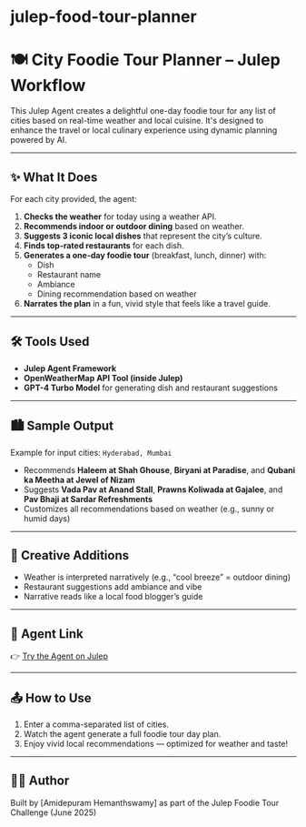 # julep-food-tour-planner

# 🍽️ City Foodie Tour Planner – Julep Workflow

This Julep Agent creates a delightful one-day foodie tour for any list of cities based on real-time weather and local cuisine. It's designed to enhance the travel or local culinary experience using dynamic planning powered by AI.

---

## ✨ What It Does

For each city provided, the agent:

1. **Checks the weather** for today using a weather API.
2. **Recommends indoor or outdoor dining** based on weather.
3. **Suggests 3 iconic local dishes** that represent the city’s culture.
4. **Finds top-rated restaurants** for each dish.
5. **Generates a one-day foodie tour** (breakfast, lunch, dinner) with:
   - Dish
   - Restaurant name
   - Ambiance
   - Dining recommendation based on weather
6. **Narrates the plan** in a fun, vivid style that feels like a travel guide.

---

## 🛠️ Tools Used

- **Julep Agent Framework**
- **OpenWeatherMap API Tool (inside Julep)**
- **GPT-4 Turbo Model** for generating dish and restaurant suggestions

---

## 🏙️ Sample Output

Example for input cities: `Hyderabad, Mumbai`

- Recommends **Haleem at Shah Ghouse**, **Biryani at Paradise**, and **Qubani ka Meetha at Jewel of Nizam**
- Suggests **Vada Pav at Anand Stall**, **Prawns Koliwada at Gajalee**, and **Pav Bhaji at Sardar Refreshments**
- Customizes all recommendations based on weather (e.g., sunny or humid days)

---

## 🧠 Creative Additions

- Weather is interpreted narratively (e.g., “cool breeze” = outdoor dining)
- Restaurant suggestions add ambiance and vibe
- Narrative reads like a local food blogger’s guide

---

## 📎 Agent Link

👉 [Try the Agent on Julep](https://dashboard.julep.ai/projects/city_foodie_tour___weather_based/sessions/c75e3f04-3d8e-4f62-be86-2b935c98a46c/chat)

---

## 📤 How to Use

1. Enter a comma-separated list of cities.
2. Watch the agent generate a full foodie tour day plan.
3. Enjoy vivid local recommendations — optimized for weather and taste!

---

## 👨‍🍳 Author

Built by [Amidepuram Hemanthswamy] as part of the Julep Foodie Tour Challenge (June 2025)

